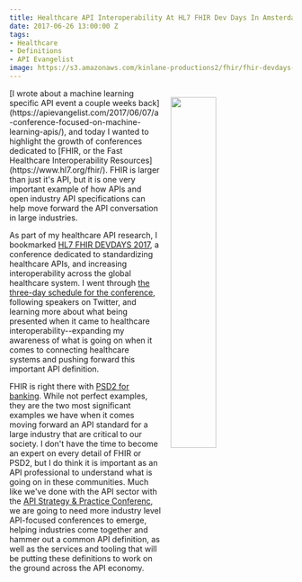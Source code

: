 ```yaml
---
title: Healthcare API Interoperability At HL7 FHIR Dev Days In Amsterdam
date: 2017-06-26 13:00:00 Z
tags:
- Healthcare
- Definitions
- API Evangelist
image: https://s3.amazonaws.com/kinlane-productions2/fhir/fhir-devdays-2017-amsterdam.png
---
```


<p><a href="https://www.fhirdevdays.com/"><img src="https://s3.amazonaws.com/kinlane-productions2/fhir/fhir-devdays-2017-amsterdam.png" align="right" width="40%" style="padding: 15px;" /></a></p>[I wrote about a machine learning specific API event a couple weeks back](https://apievangelist.com/2017/06/07/a-conference-focused-on-machine-learning-apis/), and today I wanted to highlight the growth of conferences dedicated to [FHIR, or the Fast Healthcare Interoperability Resources](https://www.hl7.org/fhir/). FHIR is larger than just it's API, but it is one very important example of how APIs and open industry API specifications can help move forward the API conversation in large industries.

As part of my healthcare API research, I bookmarked [HL7 FHIR DEVDAYS 2017](https://www.fhirdevdays.com/), a conference dedicated to standardizing healthcare APIs, and increasing interoperability across the global healthcare system. I went through [the three-day schedule for the conference](https://www.fhirdevdays.com/schedule/), following speakers on Twitter, and learning more about what being presented when it came to healthcare interoperability--expanding my awareness of what is going on when it comes to connecting healthcare systems and pushing forward this important API definition.

FHIR is right there with [PSD2 for banking](https://www.eba.europa.eu/regulation-and-policy/payment-services-and-electronic-money/regulatory-technical-standards-on-strong-customer-authentication-and-secure-communication-under-psd2). While not perfect examples, they are the two most significant examples we have when it comes moving forward an API standard for a large industry that are critical to our society. I don't have the time to become an expert on every detail of FHIR or PSD2, but I do think it is important as an API professional to understand what is going on in these communities. Much like we've done with the API sector with the [API Strategy & Practice Conferenc](http://events.linuxfoundation.org/events/apistrat), we are going to need more industry level API-focused conferences to emerge, helping industries come together and hammer out a common API definition, as well as the services and tooling that will be putting these definitions to work on the ground across the API economy.

